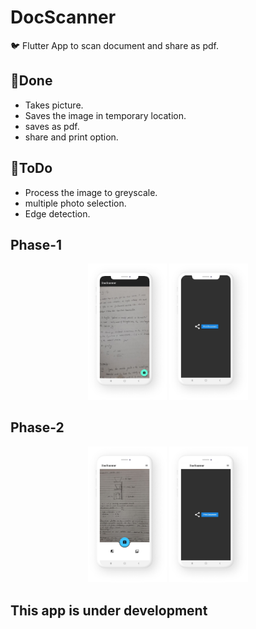 # DocScanner

:bird: Flutter App to scan document and share as pdf.

## :dart:Done

* Takes picture.
* Saves the image in temporary location.
* saves as pdf.
* share and print option.


## :dart:ToDo
                                       
* Process the image to greyscale.
* multiple photo selection.
* Edge detection.

## Phase-1

<p align="center"><img width="25%" height="25%" src="1.png">         <img width="25%" height="25%" src="2.png" ></p>
  
  
## Phase-2

<p align="center"><img width="25%" height="25%" src="3.png">         <img width="25%" height="25%" src="4.png" ></p>


## This app is under development
